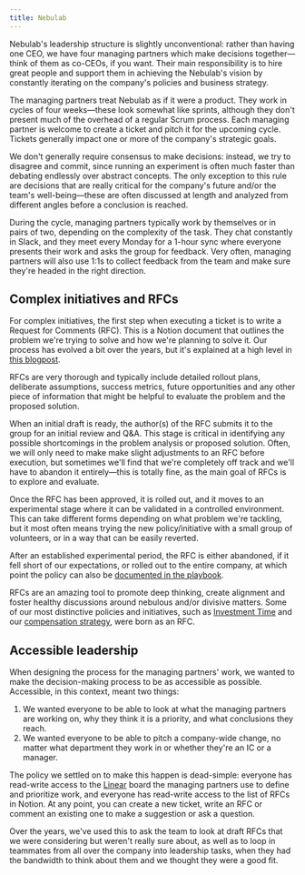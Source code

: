 ```yaml
---
title: Nebulab
---
```


Nebulab's leadership structure is slightly unconventional: rather than having one CEO, we have four
managing partners which make decisions together—think of them as co-CEOs, if you want. Their main
responsibility is to hire great people and support them in achieving the Nebulab's vision by
constantly iterating on the company's policies and business strategy.

The managing partners treat Nebulab as if it were a product. They work in cycles of four weeks—these look
somewhat like sprints, although they don't present much of the overhead of a regular Scrum process.
Each managing partner is welcome to create a ticket and pitch it for the upcoming cycle. Tickets generally
impact one or more of the company's strategic goals.

We don't generally require consensus to make decisions: instead, we try to disagree and commit,
since running an experiment is often much faster than debating endlessly over abstract concepts. 
The only exception to this rule are decisions that are really critical for the company's future
and/or the team's well-being—these are often discussed at length and analyzed from different angles
before a conclusion is reached.

During the cycle, managing partners typically work by themselves or in pairs of two, depending on the
complexity of the task. They chat constantly in Slack, and they meet every Monday for a 1-hour sync
where everyone presents their work and asks the group for feedback. Very often, managing partners will also
use 1:1s to collect feedback from the team and make sure they're headed in the right direction.

## Complex initiatives and RFCs

For complex initiatives, the first step when executing a ticket is to write a Request for
Comments (RFC). This is a Notion document that outlines the problem we're trying to solve and how
we're planning to solve it. Our process has evolved a bit over the years, but it's explained at a
high level in [this blogpost](https://nebulab.com/blog/driving-organizational-change-with-rfcs).

RFCs are very thorough and typically include detailed rollout plans, deliberate assumptions, success
metrics, future opportunities and any other piece of information that might be helpful to evaluate
the problem and the proposed solution.

When an initial draft is ready, the author(s) of the RFC submits it to the group for an initial
review and Q&A. This stage is critical in identifying any possible shortcomings in the problem
analysis or proposed solution. Often, we will only need to make make slight adjustments to an RFC
before execution, but sometimes we'll find that we're completely off track and we'll have to abandon
it entirely—this is totally fine, as the main goal of RFCs is to explore and evaluate.

Once the RFC has been approved, it is rolled out, and it moves to an experimental stage where it can
be validated in a controlled environment. This can take different forms depending on what problem
we're tackling, but it most often means trying the new policy/initiative with a small group of
volunteers, or in a way that can be easily reverted.

After an established experimental period, the RFC is either abandoned, if it fell short of our
expectations, or rolled out to the entire company, at which point the policy can also be
[documented in the playbook](/internal-projects/playbook#descriptive-not-prescriptive).

RFCs are an amazing tool to promote deep thinking, create alignment and foster healthy discussions
around nebulous and/or divisive matters. Some of our most distinctive policies and initiatives, such
as [Investment Time](/personal-growth/investment-time) and our
[compensation strategy](/people-ops/compensation), were born as an RFC.

## Accessible leadership

When designing the process for the managing partners' work, we wanted to make the decision-making process to
be as accessible as possible. Accessible, in this context, meant two things:

1. We wanted everyone to be able to look at what the managing partners are working on, why they think it is
   a priority, and what conclusions they reach.
2. We wanted everyone to be able to pitch a company-wide change, no matter what department they work
   in or whether they're an IC or a manager.

The policy we settled on to make this happen is dead-simple: everyone has read-write access to the
[Linear](https://linear.app) board the managing partners use to define and prioritize work, and everyone
has read-write access to the list of RFCs in Notion. At any point, you can create a new ticket,
write an RFC or comment an existing one to make a suggestion or ask a question. 

Over the years, we've used this to ask the team to look at draft RFCs that we were considering but
weren't really sure about, as well as to loop in teammates from all over the company into leadership
tasks, when they had the bandwidth to think about them and we thought they were a good fit.
